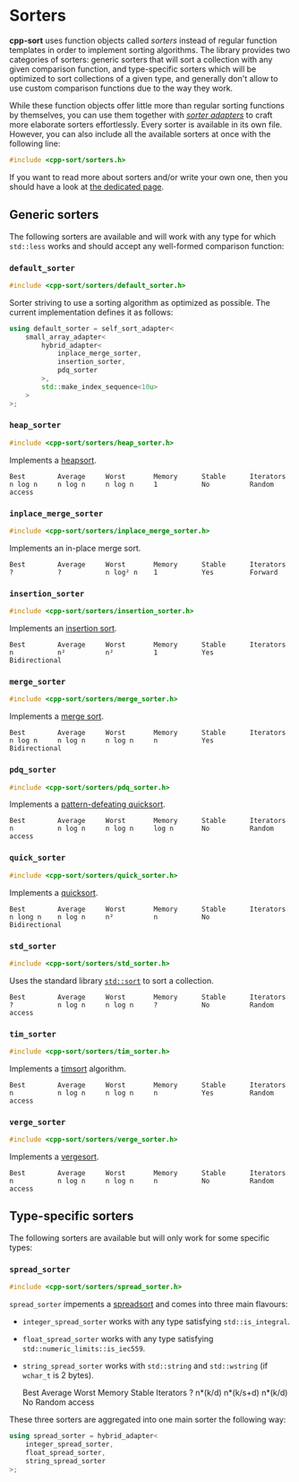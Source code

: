 # Sorters

**cpp-sort** uses function objects called *sorters* instead of regular function
templates in order to implement sorting algorithms. The library provides two
categories of sorters: generic sorters that will sort a collection with any given
comparison function, and type-specific sorters which will be optimized to sort
collections of a given type, and generally don't allow to use custom comparison
functions due to the way they work.

While these function objects offer little more than regular sorting functions by
themselves, you can use them together with [*sorter adapters*](sorter-adapters.md)
to craft more elaborate sorters effortlessly. Every sorter is available in its own
file. However, you can also include all the available sorters at once with the
following line:

```cpp
#include <cpp-sort/sorters.h>
```

If you want to read more about sorters and/or write your own one, then you should
have a look at [the dedicated page](writing-sorter.md).

## Generic sorters

The following sorters are available and will work with any type for which `std::less`
works and should accept any well-formed comparison function:

### `default_sorter`

```cpp
#include <cpp-sort/sorters/default_sorter.h>
```

Sorter striving to use a sorting algorithm as optimized as possible. The current
implementation defines it as follows:

```cpp
using default_sorter = self_sort_adapter<
    small_array_adapter<
        hybrid_adapter<
            inplace_merge_sorter,
            insertion_sorter,
            pdq_sorter
        >,
        std::make_index_sequence<10u>
    >
>;
```

### `heap_sorter`

```cpp
#include <cpp-sort/sorters/heap_sorter.h>
```

Implements a [heapsort](https://en.wikipedia.org/wiki/Heapsort).

    Best        Average     Worst       Memory      Stable      Iterators
    n log n     n log n     n log n     1           No          Random access

### `inplace_merge_sorter`

```cpp
#include <cpp-sort/sorters/inplace_merge_sorter.h>
```

Implements an in-place merge sort.

    Best        Average     Worst       Memory      Stable      Iterators
    ?           ?           n log² n    1           Yes         Forward

### `insertion_sorter`

```cpp
#include <cpp-sort/sorters/insertion_sorter.h>
```

Implements an [insertion sort](https://en.wikipedia.org/wiki/Insertion_sort).

    Best        Average     Worst       Memory      Stable      Iterators
    n           n²          n²          1           Yes         Bidirectional

### `merge_sorter`

```cpp
#include <cpp-sort/sorters/merge_sorter.h>
```

Implements a [merge sort](https://en.wikipedia.org/wiki/Merge_sort).

    Best        Average     Worst       Memory      Stable      Iterators
    n log n     n log n     n log n     n           Yes         Bidirectional

### `pdq_sorter`

```cpp
#include <cpp-sort/sorters/pdq_sorter.h>
```

Implements a [pattern-defeating quicksort](https://github.com/orlp/pdqsort).


    Best        Average     Worst       Memory      Stable      Iterators
    n           n log n     n log n     log n       No          Random access

### `quick_sorter`

```cpp
#include <cpp-sort/sorters/quick_sorter.h>
```

Implements a [quicksort](https://en.wikipedia.org/wiki/Quicksort).


    Best        Average     Worst       Memory      Stable      Iterators
    n long n    n log n     n²          n           No          Bidirectional

### `std_sorter`

```cpp
#include <cpp-sort/sorters/std_sorter.h>
```

Uses the standard library [`std::sort`](http://en.cppreference.com/w/cpp/algorithm/sort)
to sort a collection.

    Best        Average     Worst       Memory      Stable      Iterators
    ?           n log n     n log n     ?           No          Random access

### `tim_sorter`

```cpp
#include <cpp-sort/sorters/tim_sorter.h>
```

Implements a [timsort](https://en.wikipedia.org/wiki/Timsort) algorithm.

    Best        Average     Worst       Memory      Stable      Iterators
    n           n log n     n log n     n           Yes         Random access

### `verge_sorter`

```cpp
#include <cpp-sort/sorters/verge_sorter.h>
```

Implements a [vergesort](https://github.com/Morwenn/vergesort).


    Best        Average     Worst       Memory      Stable      Iterators
    n           n log n     n log n     n           No          Random access

## Type-specific sorters

The following sorters are available but will only work for some specific types:

### `spread_sorter`

```cpp
#include <cpp-sort/sorters/spread_sorter.h>
```

`spread_sorter` impements a [spreadsort](https://en.wikipedia.org/wiki/Spreadsort)
and comes into three main flavours:

* `integer_spread_sorter` works with any type satisfying `std::is_integral`.
* `float_spread_sorter` works with any type satisfying `std::numeric_limits::is_iec559`.
* `string_spread_sorter` works with `std::string` and `std::wstring` (if `wchar_t` is 2 bytes).

    Best        Average     Worst       Memory      Stable      Iterators
    ?           n*(k/d)     n*(k/s+d)   n*(k/d)     No          Random access

These three sorters are aggregated into one main sorter the following way:

```cpp
using spread_sorter = hybrid_adapter<
    integer_spread_sorter,
    float_spread_sorter,
    string_spread_sorter
>;
```
